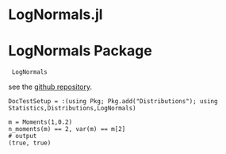 # LogNormals.jl

# LogNormals Package

```@docs
 LogNormals
```

see the [github repository](https://github.com/bgctw/LogNormals.jl).


```@meta
DocTestSetup = :(using Pkg; Pkg.add("Distributions"); using Statistics,Distributions,LogNormals)
```

```jldoctest
m = Moments(1,0.2)
n_moments(m) == 2, var(m) == m[2]
# output
(true, true)
```
